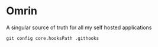 # Omrin
A singular source of truth for all my self hosted applications

`git config core.hooksPath .githooks`
